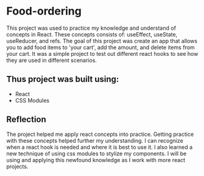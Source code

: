 # Food-ordering

This project was used to practice my knowledge and understand of concepts in React. These concepts consists of: useEffect, useState, useReducer, and refs. The goal of this project was create an app that allows you to add food items to 'your cart', add the amount, and delete items from your cart. It was a simple project to test out different react hooks to see how they are used in different scenarios. 

## Thus project was built using:
* React
* CSS Modules

## Reflection
The project helped me apply react concepts into practice. Getting practice with these concepts helped further my understanding. I can recognize when a react hook is needed and where it is best to use it. I also learned a new technique of using css modules to stylize my components. I will be using and applying this newfound knowledge as I work with more react projects. 

